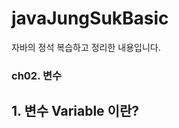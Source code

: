 # javaJungSukBasic
자바의 정석 복습하고 정리한 내용입니다. 

### ch02. 변수
## 1. 변수 Variable 이란? 






































